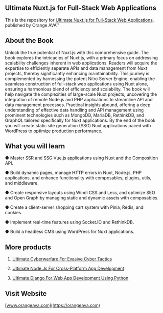 ## Ultimate Nuxt.js for Full-Stack Web Applications


This is the repository for [Ultimate Nuxt.js for Full-Stack Web Applications](https://orangeava.com/products/ultimate-nuxt-js-for-full-stack-web-applications), published by Orange AVA™


## About the Book
Unlock the true potential of Nuxt.js with this comprehensive guide. The book explores the intricacies of Nuxt.js, with a primary focus on addressing scalability challenges inherent in web applications. Readers will acquire the expertise to efficiently separate APIs and data management from Nuxt projects, thereby significantly enhancing maintainability. This journey is complemented by harnessing the potent Nitro Server Engine, enabling the seamless construction of full-stack web applications using Nuxt alone, ensuring a harmonious blend of efficiency and scalability.
The book will help navigate the complexities of large-scale Nuxt projects, uncovering the integration of remote Node.js and PHP applications to streamline API and data management processes. Practical insights abound, offering a deep understanding of effective data handling and API management using prominent technologies such as MongoDB, MariaDB, RethinkDB, and GraphQL tailored specifically for Nuxt applications. By the end of the book you will create static site generation (SSG) Nuxt applications paired with WordPress to optimize production performance.

## What you will learn

● Master SSR and SSG Vue.js applications using Nuxt and the Composition API.

● Build dynamic pages, manage HTTP errors in Nuxt, Node.js, PHP applications, and enhance functionality with composables, plugins, utils, and middleware.

● Create responsive layouts using Windi CSS and Less, and optimize SEO and Open Graph by managing static and dynamic assets with composables.

● Create a client-server shopping cart system with Pinia, Redis, and cookies.

● Implement real-time features using Socket.IO and RethinkDB.

● Build a headless CMS using WordPress for Nuxt applications.


## More products
1. [Ultimate Cyberwarfare For Evasive Cyber Tactics](https://orangeava.com/products/ultimate-cyberwarfare-for-evasive-cyber-tactics)

2. [Ultimate Node.Js For Cross-Platform App Development](https://orangeava.com/products/ultimate-node-js-for-cross-platform-app-development)

3. [Ultimate Django For Web App Development Using Python](https://orangeava.com/products/ultimate-django-for-web-app-development-using-python)

## Visit Website 
[www.orangeava.com](https://orangeava.com)
